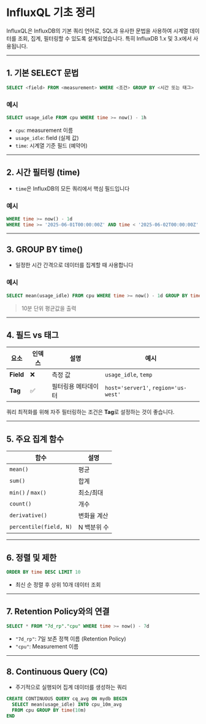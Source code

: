 # InfluxQL 기초 정리

InfluxQL은 InfluxDB의 기본 쿼리 언어로, SQL과 유사한 문법을 사용하여 시계열 데이터를 조회, 집계, 필터링할 수 있도록 설계되었습니다. 특히 InfluxDB 1.x 및 3.x에서 사용됩니다.

---

## 1. 기본 SELECT 문법

```sql
SELECT <field> FROM <measurement> WHERE <조건> GROUP BY <시간 또는 태그>
```

### 예시

```sql
SELECT usage_idle FROM cpu WHERE time >= now() - 1h
```

* `cpu`: measurement 이름
* `usage_idle`: field (실제 값)
* `time`: 시계열 기준 필드 (예약어)

---

## 2. 시간 필터링 (time)

* `time`은 InfluxDB의 모든 쿼리에서 핵심 필드입니다

### 예시

```sql
WHERE time >= now() - 1d
WHERE time >= '2025-06-01T00:00:00Z' AND time < '2025-06-02T00:00:00Z'
```

---

## 3. GROUP BY time()

* 일정한 시간 간격으로 데이터를 집계할 때 사용합니다

### 예시

```sql
SELECT mean(usage_idle) FROM cpu WHERE time >= now() - 1d GROUP BY time(10m)
```

> 10분 단위 평균값을 출력

---

## 4. 필드 vs 태그

| 요소        | 인덱스 | 설명         | 예시                                   |
| --------- | --- | ---------- | ------------------------------------ |
| **Field** | ❌   | 측정 값       | `usage_idle`, `temp`                 |
| **Tag**   | ✅   | 필터링용 메타데이터 | `host='server1'`, `region='us-west'` |

쿼리 최적화를 위해 자주 필터링하는 조건은 **Tag**로 설정하는 것이 좋습니다.

---

## 5. 주요 집계 함수

| 함수                     | 설명      |
| ---------------------- | ------- |
| `mean()`               | 평균      |
| `sum()`                | 합계      |
| `min()` / `max()`      | 최소/최대   |
| `count()`              | 개수      |
| `derivative()`         | 변화율 계산  |
| `percentile(field, N)` | N 백분위 수 |

---

## 6. 정렬 및 제한

```sql
ORDER BY time DESC LIMIT 10
```

* 최신 순 정렬 후 상위 10개 데이터 조회

---

## 7. Retention Policy와의 연결

```sql
SELECT * FROM "7d_rp"."cpu" WHERE time >= now() - 7d
```

* `"7d_rp"`: 7일 보존 정책 이름 (Retention Policy)
* `"cpu"`: Measurement 이름

---

## 8. Continuous Query (CQ)

* 주기적으로 실행되어 집계 데이터를 생성하는 쿼리

```sql
CREATE CONTINUOUS QUERY cq_avg ON mydb BEGIN
  SELECT mean(usage_idle) INTO cpu_10m_avg
  FROM cpu GROUP BY time(10m)
END
```
